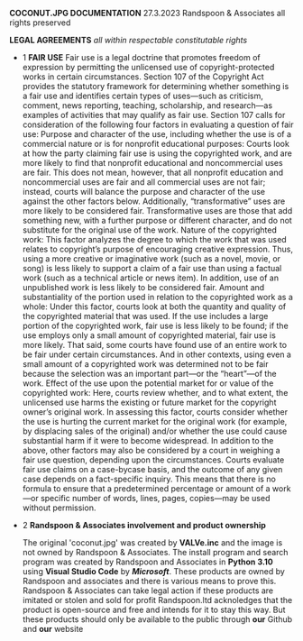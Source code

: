 **COCONUT.JPG DOCUMENTATION**
27.3.2023 Randspoon & Associates all rights preserved

**LEGAL AGREEMENTS**
*all within respectable constitutable rights*
- 1 **FAIR USE**
  Fair use is a legal doctrine that promotes freedom of expression by permitting the unlicensed use of copyright-protected works in certain circumstances. Section 107 of the Copyright Act provides the statutory framework for determining whether something is a fair use and identifies certain types of uses—such as criticism, comment, news reporting, teaching, scholarship, and research—as examples of activities that may qualify as fair use. Section 107 calls for consideration of the following four factors in evaluating a question of fair use:
  Purpose and character of the use, including whether the use is of a commercial nature or is for nonprofit educational purposes: Courts look at how the party claiming fair use is using the copyrighted work, and are more likely to find that nonprofit educational and noncommercial uses are fair. This does not mean, however, that all nonprofit education and noncommercial uses are fair and all commercial uses are not fair; instead, courts will balance the purpose and character of the use against the other factors below. Additionally, “transformative” uses are more likely to be considered fair. Transformative uses are those that add something new, with a further purpose or different character, and do not substitute for the original use of the work.
  Nature of the copyrighted work: This factor analyzes the degree to which the work that was used relates to copyright’s purpose of encouraging creative expression. Thus, using a more creative or imaginative work (such as a novel, movie, or song) is less likely to support a claim of a fair use than using a factual work (such as a technical article or news item). In addition, use of an unpublished work is less likely to be considered fair.
  Amount and substantiality of the portion used in relation to the copyrighted work as a whole: Under this factor, courts look at both the quantity and quality of the copyrighted material that was used. If the use includes a large portion of the copyrighted work, fair use is less likely to be found; if the use employs only a small amount of copyrighted material, fair use is more likely. That said, some courts have found use of an entire work to be fair under certain circumstances. And in other contexts, using even a small amount of a copyrighted work was determined not to be fair because the selection was an important part—or the “heart”—of the work.
  Effect of the use upon the potential market for or value of the copyrighted work: Here, courts review whether, and to what extent, the unlicensed use harms the existing or future market for the copyright owner’s original work. In assessing this factor, courts consider whether the use is hurting the current market for the original work (for example, by displacing sales of the original) and/or whether the use could cause substantial harm if it were to become widespread.
  In addition to the above, other factors may also be considered by a court in weighing a fair use question, depending upon the circumstances. Courts evaluate fair use claims on a case-bycase basis, and the outcome of any given case depends on a fact-specific inquiry. This means that there is no formula to ensure that a predetermined percentage or amount of a work—or specific number of words, lines, pages, copies—may be used without permission.
- 2 **Randspoon & Associates involvement and product ownership**
  
  The original 'coconut.jpg' was created by **VALVe.inc** and the image is not owned by Randspoon & Associates.
  The install program and search program was created by Randspoon and Associates in **Python 3.10** using **Visual Studio Code** by ***Microsoft***. These products are owned by Randspoon and associates and there is various means to prove this. Randspoon & Associates can take legal action if these products are imitated or stolen and sold for profit
  Randspoon.ltd acknoledges that the product is open-source and free and intends for it to stay this way. But these products should only be available to the public through **our** Github and **our** website

